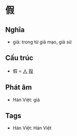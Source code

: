# 假

## Nghĩa

* giả: trong từ giả mạo, giả sử

## Cấu trúc
* 假 = [人](人.md) [叚](叚.md)

## Phát âm

* Hán Việt: giả

## Tags
* Hán Việt: Hán Việt

<script>window.HANZI_FIELD='假';</script>

